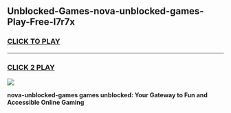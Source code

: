 
## Unblocked-Games-nova-unblocked-games-Play-Free-l7r7x
<h3>
<a href="https://premium76.site?title=nova-unblocked-games&ref=15A">CLICK TO PLAY</a></h3>
<hr>

<h3>
<a href="https://premium76.site?title=nova-unblocked-games&ref=15A">CLICK 2 PLAY</a>
  
</h3>

<a href="https://premium76.site?title=nova-unblocked-games&ref=15A"><img src="https://clearcache.store/games.png"></a>


**nova-unblocked-games games unblocked: Your Gateway to Fun and Accessible Online Gaming**
